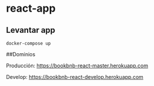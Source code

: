 # react-app

## Levantar app

```
docker-compose up
```


##Dominios

Producción: https://bookbnb-react-master.herokuapp.com

Develop: https://bookbnb-react-develop.herokuapp.com